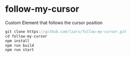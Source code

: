 # follow-my-cursor

Custom Element that follows the cursor position

```js
git clone https://github.com/liors/follow-my-cursor.git
cd follow-my-cursor
npm install
npm run build
npm run start
```
